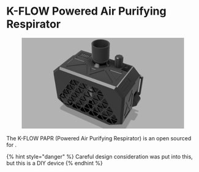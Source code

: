 # K-FLOW Powered Air Purifying Respirator

<figure><img src="../../.gitbook/assets/erwr (2).png" alt=""><figcaption></figcaption></figure>

The K-FLOW PAPR (Powered Air Purifying Respirator) is an open sourced for .



{% hint style="danger" %}
Careful design consideration was put into this, but this is a DIY device
{% endhint %}
